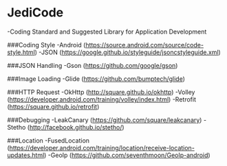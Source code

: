 # JediCode
-Coding Standard and Suggested Library for Application Development

###Coding Style
-Android (https://source.android.com/source/code-style.html)
-JSON (https://google.github.io/styleguide/jsoncstyleguide.xml)


###JSON Handling
-Gson (https://github.com/google/gson)


###Image Loading
-Glide (https://github.com/bumptech/glide)


###HTTP Request
-OkHttp (http://square.github.io/okhttp)
-Volley (https://developer.android.com/training/volley/index.html)
-Retrofit (https://square.github.io/retrofit)


###Debugging
-LeakCanary (https://github.com/square/leakcanary)
-Stetho (http://facebook.github.io/stetho/)


###Location
-FusedLocation
(https://developer.android.com/training/location/receive-location-updates.html)
-GeoIp (https://github.com/seventhmoon/GeoIp-android)
